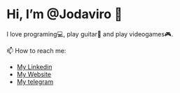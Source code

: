 # Hi, I’m @Jodaviro 👋

I love programing💻, play guitar🎸 and  play videogames🎮.

📫 How to reach me:   

- [My Linkedin](https://www.linkedin.com/in/j-david-villalobos-67137a94/)  
- [My Website](http://jodaviro.github.io/)  
- [My telegram](https://t.me/Ateonx)

<!---
Jodaviro/Jodaviro is a ✨ special ✨ repository because its `README.md` (this file) appears on your GitHub profile.
You can click the Preview link to take a look at your changes.
--->
